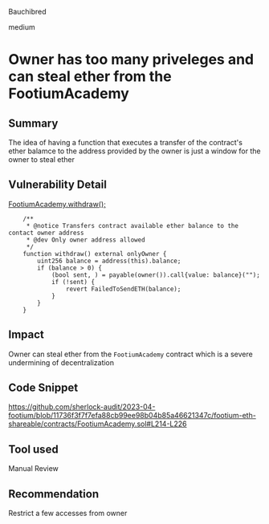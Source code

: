 Bauchibred

medium

# Owner has too many priveleges and can steal ether from the FootiumAcademy

## Summary

The idea of having a function that executes a transfer of the contract's ether balamce to the address provided by the owner is just a window for the owner to steal ether

## Vulnerability Detail

[FootiumAcademy.withdraw();](https://github.com/sherlock-audit/2023-04-footium/blob/11736f3f7f7efa88cb99ee98b04b85a46621347c/footium-eth-shareable/contracts/FootiumAcademy.sol#L214-L226)

```solidity
    /**
     * @notice Transfers contract available ether balance to the contact owner address
     * @dev Only owner address allowed
     */
    function withdraw() external onlyOwner {
        uint256 balance = address(this).balance;
        if (balance > 0) {
            (bool sent, ) = payable(owner()).call{value: balance}("");
            if (!sent) {
                revert FailedToSendETH(balance);
            }
        }
    }
```

## Impact

Owner can steal ether from the `FootiumAcademy` contract which is a severe undermining of decentralization

## Code Snippet

https://github.com/sherlock-audit/2023-04-footium/blob/11736f3f7f7efa88cb99ee98b04b85a46621347c/footium-eth-shareable/contracts/FootiumAcademy.sol#L214-L226

## Tool used

Manual Review

## Recommendation

Restrict a few accesses from owner
